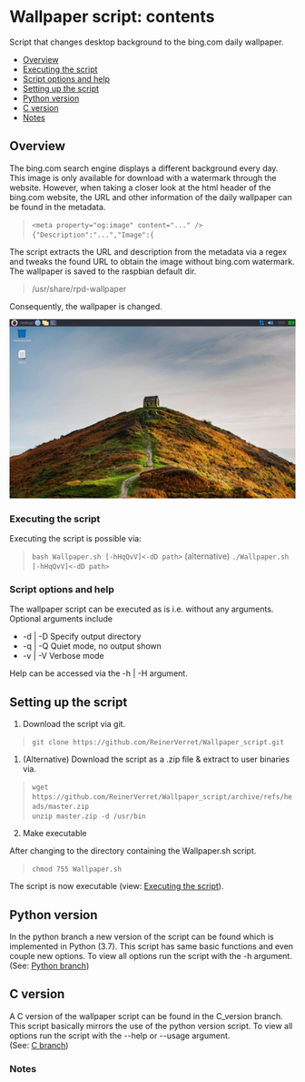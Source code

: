 # Wallpaper script: contents
Script that changes desktop background to the bing.com daily wallpaper.
- [Overview](#overview)
- [Executing the script](#executing-the-script)
- [Script options and help](#script-options-and-help)
- [Setting up the script](#setting-up-the-script)
- [Python version](#python-version)
- [C version](#C-version)
- [Notes](#notes)

## Overview
The bing.com search engine displays a different background every day.
This image is only available for download  with a watermark through the website.
However, when taking a closer look at the html header of the bing.com website,
the URL and other information of the daily wallpaper can be found in the metadata.

> `<meta property="og:image" content="..." />` <br>
> `{"Description":"...","Image":{`

The script extracts the URL and description from the metadata via a regex 
and tweaks the found URL to obtain the image without bing.com watermark.
The wallpaper is saved to the raspbian default dir. 
> /usr/share/rpd-wallpaper

Consequently, the wallpaper is changed. 

<img src="img/Wallpaper_screenshot.png" title="Example wallpaper on Raspbian"  alt="Example wallpaper on Raspbian" width="600" />

### Executing the script
Executing the script is possible via:
> `bash Wallpaper.sh [-hHqQvV]<-dD path>`
> (alternative) `./Wallpaper.sh [-hHqQvV]<-dD path>`

### Script options and help
The wallpaper script can be executed as is i.e. without any arguments.
Optional arguments include
* -d | -D Specify output directory
* -q | -Q Quiet mode, no output shown
* -v | -V Verbose mode

Help can be accessed via the -h | -H argument.

## Setting up the script    
1. Download the script via git.

>`git clone https://github.com/ReinerVerret/Wallpaper_script.git`

1. (Alternative) Download the script as a .zip file & extract to user binaries via.

> `wget https://github.com/ReinerVerret/Wallpaper_script/archive/refs/heads/master.zip` <br>
> `unzip master.zip -d /usr/bin`

2. Make executable

After changing to the directory containing the Wallpaper.sh script.

> `chmod 755 Wallpaper.sh`

The script is now executable (view: [Executing the script](#executing-the-script)).

## Python version 
In the python branch a new version of the script can be found which is implemented in Python (3.7).
This script has same basic functions and even couple new options.
To view all options run the script with the -h argument.<br>
(See: [Python branch](../../tree/python_version))

## C version
A C version of the wallpaper script can be found in the C_version branch. 
This script basically mirrors the use of the python version script.
To view all options run the script with the --help or --usage argument.<br>
(See: [C branch](../../tree/C_version))

### Notes
